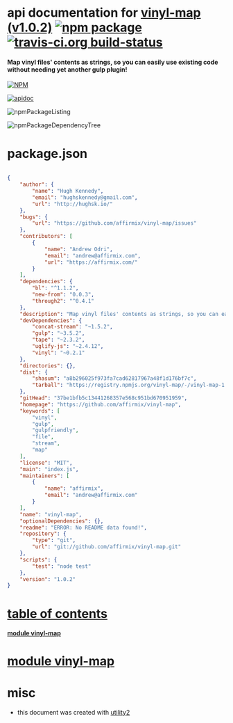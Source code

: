 # api documentation for  [vinyl-map (v1.0.2)](https://github.com/affirmix/vinyl-map)  [![npm package](https://img.shields.io/npm/v/npmdoc-vinyl-map.svg?style=flat-square)](https://www.npmjs.org/package/npmdoc-vinyl-map) [![travis-ci.org build-status](https://api.travis-ci.org/npmdoc/node-npmdoc-vinyl-map.svg)](https://travis-ci.org/npmdoc/node-npmdoc-vinyl-map)
#### Map vinyl files' contents as strings, so you can easily use existing code without needing yet another gulp plugin!

[![NPM](https://nodei.co/npm/vinyl-map.png?downloads=true)](https://www.npmjs.com/package/vinyl-map)

[![apidoc](https://npmdoc.github.io/node-npmdoc-vinyl-map/build/screenCapture.buildNpmdoc.browser._2Fhome_2Ftravis_2Fbuild_2Fnpmdoc_2Fnode-npmdoc-vinyl-map_2Ftmp_2Fbuild_2Fapidoc.html.png)](https://npmdoc.github.io/node-npmdoc-vinyl-map/build/apidoc.html)

![npmPackageListing](https://npmdoc.github.io/node-npmdoc-vinyl-map/build/screenCapture.npmPackageListing.svg)

![npmPackageDependencyTree](https://npmdoc.github.io/node-npmdoc-vinyl-map/build/screenCapture.npmPackageDependencyTree.svg)



# package.json

```json

{
    "author": {
        "name": "Hugh Kennedy",
        "email": "hughskennedy@gmail.com",
        "url": "http://hughsk.io/"
    },
    "bugs": {
        "url": "https://github.com/affirmix/vinyl-map/issues"
    },
    "contributors": [
        {
            "name": "Andrew Odri",
            "email": "andrew@affirmix.com",
            "url": "https://affirmix.com/"
        }
    ],
    "dependencies": {
        "bl": "^1.1.2",
        "new-from": "0.0.3",
        "through2": "^0.4.1"
    },
    "description": "Map vinyl files' contents as strings, so you can easily use existing code without needing yet another gulp plugin!",
    "devDependencies": {
        "concat-stream": "~1.5.2",
        "gulp": "~3.5.2",
        "tape": "~2.3.2",
        "uglify-js": "~2.4.12",
        "vinyl": "~0.2.1"
    },
    "directories": {},
    "dist": {
        "shasum": "a8b296025f973fa7cad62817967a48f1d176bf7c",
        "tarball": "https://registry.npmjs.org/vinyl-map/-/vinyl-map-1.0.2.tgz"
    },
    "gitHead": "37be1bfb5c13441268357e568c951bd670951959",
    "homepage": "https://github.com/affirmix/vinyl-map",
    "keywords": [
        "vinyl",
        "gulp",
        "gulpfriendly",
        "file",
        "stream",
        "map"
    ],
    "license": "MIT",
    "main": "index.js",
    "maintainers": [
        {
            "name": "affirmix",
            "email": "andrew@affirmix.com"
        }
    ],
    "name": "vinyl-map",
    "optionalDependencies": {},
    "readme": "ERROR: No README data found!",
    "repository": {
        "type": "git",
        "url": "git://github.com/affirmix/vinyl-map.git"
    },
    "scripts": {
        "test": "node test"
    },
    "version": "1.0.2"
}
```



# <a name="apidoc.tableOfContents"></a>[table of contents](#apidoc.tableOfContents)

#### [module vinyl-map](#apidoc.module.vinyl-map)



# <a name="apidoc.module.vinyl-map"></a>[module vinyl-map](#apidoc.module.vinyl-map)



# misc
- this document was created with [utility2](https://github.com/kaizhu256/node-utility2)

